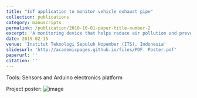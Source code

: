 ```yaml
---
title: "IoT application to monitor vehicle exhaust pipe"
collection: publications
category: manuscripts
permalink: /publication/2010-10-01-paper-title-number-2
excerpt: 'A monitoring device that helps reduce air pollution and prevent vehicle explosions. The project was conducted during the CommTECH Camp, for which I got a fully funded scholarship to participate'
date: 2019-02-15
venue: 'Institut Teknologi Sepuluh Nopember (ITS), Indonesia'
slidesurl: 'http://academicpages.github.io/files/PDF. Poster.pdf'
paperurl: ''
citation: ''
---
```

Tools: Sensors and Arduino electronics platform

Project poster:
![image](https://github.com/user-attachments/assets/bd22be72-1b20-43dc-9d30-10df337a2d26)

